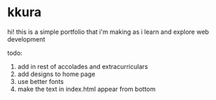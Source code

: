 # kkura
hi! this is a simple portfolio that i'm making as i learn and explore web development

todo:
1. add in rest of accolades and extracurriculars
2. add designs to home page
3. use better fonts
4. make the text in index.html appear from bottom 
